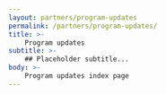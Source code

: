 ```yaml
---
layout: partners/program-updates
permalink: /partners/program-updates/
title: >-
    Program updates
subtitle: >-
    ## Placeholder subtitle...
body: >-
    Program updates index page
---
```

